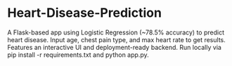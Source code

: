 # Heart-Disease-Prediction
A Flask-based app using Logistic Regression (~78.5% accuracy) to predict heart disease. Input age, chest pain type, and max heart rate to get results. Features an interactive UI and deployment-ready backend. Run locally via pip install -r requirements.txt and python app.py.
